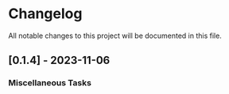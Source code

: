 # Changelog

All notable changes to this project will be documented in this file.

<!-- generated by git-cliff -->
<!-- generated by git-cliff -->
## [0.1.4] - 2023-11-06

### Miscellaneous Tasks

<!-- generated by git-cliff -->
